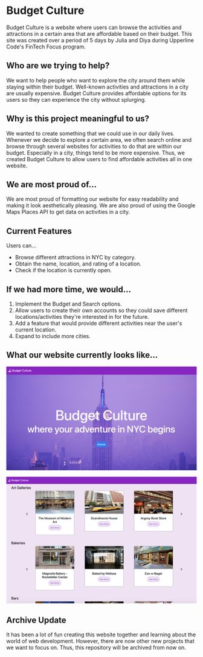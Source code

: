 # Budget Culture
Budget Culture is a website where users can browse the activities and attractions in a certain area that are affordable based on their budget. This site was created over a period of 5 days by Julia and Diya during Upperline Code's FinTech Focus program.

## Who are we trying to help?
We want to help people who want to explore the city around them while staying within their budget. Well-known activities and attractions in a city are usually expensive. Budget Culture provides affordable options for its users so they can experience the city without splurging. 

## Why is this project meaningful to us?
We wanted to create something that we could use in our daily lives. Whenever we decide to explore a certain area, we often search online and browse through several websites for activities to do that are within our budget. Especially in a city, things tend to be more expensive. Thus, we created Budget Culture to allow users to find affordable activities all in one website.

## We are most proud of...
We are most proud of formatting our website for easy readability and making it look aesthetically pleasing. We are also proud of using the Google Maps Places API to get data on activities in a city.

## Current Features
Users can...
- Browse different attractions in NYC by category.
- Obtain the name, location, and rating of a location.
- Check if the location is currently open.

## If we had more time, we would...
1) Implement the Budget and Search options. 
2) Allow users to create their own accounts so they could save different locations/activities they're interested in for the future.
3) Add a feature that would provide different activities near the user's current location.
4) Expand to include more cities. 

## What our website currently looks like...
![home page](home.png)

![browsing page](browse.png)

## Archive Update
It has been a lot of fun creating this website together and learning about the world of web development. However, there are now other new projects that we want to focus on. Thus, this repository will be archived from now on. 
